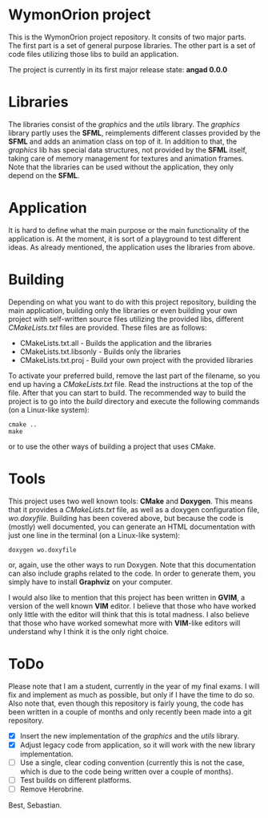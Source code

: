 WymonOrion project
==========

This is the WymonOrion project repository. It consits of two major parts. The first part is a set of general purpose libraries. The other part is a set of code files utilizing those libs to build an application.

The project is currently in its first major release state: **angad 0.0.0**

# Libraries

The libraries consist of the _graphics_ and the _utils_ library. The _graphics_ library partly uses the **SFML**, reimplements different classes provided by the **SFML** and adds an animation class on top of it. In addition to that, the _graphics_ lib has special data structures, not provided by the **SFML** itself, taking care of memory management for textures and animation frames.
Note that the libraries can be used without the application, they only depend on the **SFML**.

# Application

It is hard to define what the main purpose or the main functionality of the application is. At the moment, it is sort of a playground to test different ideas. As already mentioned, the application uses the libraries from above.

# Building

Depending on what you want to do with this project repository, building the main application, building only the libraries or even building your own project with self-written source files utilizing the provided libs, different _CMakeLists.txt_ files are provided. These files are as follows:

* CMakeLists.txt.all - Builds the application and the libraries
* CMakeLists.txt.libsonly - Builds only the libraries
* CMakeLists.txt.proj - Build your own project with the provided libraries

To activate your preferred build, remove the last part of the filename, so you end up having a _CMakeLists.txt_ file. Read the instructions at the top of the file. After that you can start to build.
The recommended way to build the project is to go into the _build_ directory and execute the following commands (on a Linux-like system):

```
cmake ..
make
```

or to use the other ways of building a project that uses CMake.

# Tools

This project uses two well known tools: **CMake** and **Doxygen**. This means that it provides a _CMakeLists.txt_ file, as well as a doxygen configuration file, _wo.doxyfile_. Building has been covered above, but because the code is (mostly) well documented, you can generate an HTML documentation with just one line in the terminal (on a Linux-like system):

```
doxygen wo.doxyfile
```

or, again, use the other ways to run Doxygen. Note that this documentation can also include graphs related to the code. In order to generate them, you simply have to install **Graphviz** on your computer.

I would also like to mention that this project has been written in **GVIM**, a version of the well known **VIM** editor. I believe that those who have worked only little with the editor will think that this is total madness. I also believe that those who have worked somewhat more with **VIM**-like editors will understand why I think it is the only right choice.

# ToDo

Please note that I am a student, currently in the year of my final exams. I will fix and implement as much as possible, but only if I have the time to do so. Also note that, even though this repository is fairly young, the code has been written in a couple of months and only recently been made into a git repository.

- [x] Insert the new implementation of the _graphics_ and the _utils_ library.
- [x] Adjust legacy code from application, so it will work with the new library implementation.
- [ ] Use a single, clear coding convention (currently this is not the case, which is due to the code being written over a couple of months).
- [ ] Test builds on different platforms.
- [ ] Remove Herobrine.

Best, Sebastian.
